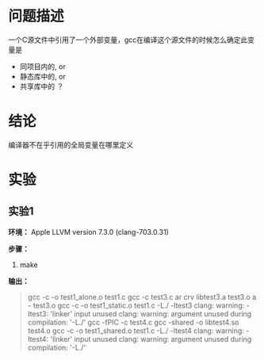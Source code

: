 # 问题描述

一个C源文件中引用了一个外部变量，gcc在编译这个源文件的时候怎么确定此变量是
* 同项目内的, or
* 静态库中的, or
* 共享库中的 ？

# 结论

编译器不在乎引用的全局变量在哪里定义

# 实验

## 实验1

**环境：** Apple LLVM version 7.3.0 (clang-703.0.31)

**步骤：**

1. make

**输出：**

> gcc -c -o test1_alone.o test1.c
> gcc -c test3.c
> ar crv libtest3.a test3.o
> a - test3.o
> gcc -c -o test1_static.o test1.c -L./ -ltest3
> clang: warning: -ltest3: 'linker' input unused
> clang: warning: argument unused during compilation: '-L./'
> gcc -fPIC -c test4.c
> gcc -shared -o libtest4.so test4.o
> gcc -c -o test1_shared.o test1.c -L./ -ltest4
> clang: warning: -ltest4: 'linker' input unused
> clang: warning: argument unused during compilation: '-L./'
